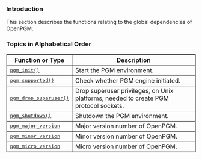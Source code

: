 ### Introduction ###
This section describes the functions relating to the global dependencies of OpenPGM.

### Topics in Alphabetical Order ###

<table cellpadding='5' border='1' cellspacing='0'>
<tr>
<th>Function or Type</th>
<th>Description</th>
</tr>
<tr>
<td><tt><a href='OpenPgm2CReferencePgmInit.md'>pgm_init()</a></tt></td>
<td>Start the PGM environment.</td>
</tr><tr>
<td><tt><a href='OpenPgm2CReferencePgmSupported.md'>pgm_supported()</a></tt></td>
<td>Check whether PGM engine initiated.</td>
</tr><tr>
<td><tt><a href='OpenPgm2CReferencePgmDropSuperUser.md'>pgm_drop_superuser()</a></tt></td>
<td>Drop superuser privileges, on Unix platforms, needed to create PGM protocol sockets.</td>
</tr><tr>
<td><tt><a href='OpenPgm2CReferencePgmShutdown.md'>pgm_shutdown()</a></tt></td>
<td>Shutdown the PGM environment.</td>
</tr><tr>
<td><tt><a href='OpenPgm2CReferencePgmCheckVersion.md'>pgm_major_version</a></tt></td>
<td>Major version number of OpenPGM.</td>
</tr><tr>
<td><tt><a href='OpenPgm2CReferencePgmCheckVersion.md'>pgm_minor_version</a></tt></td>
<td>Minor version number of OpenPGM.</td>
</tr><tr>
<td><tt><a href='OpenPgm2CReferencePgmCheckVersion.md'>pgm_micro_version</a></tt></td>
<td>Micro version number of OpenPGM.</td>
</tr>
</table>
